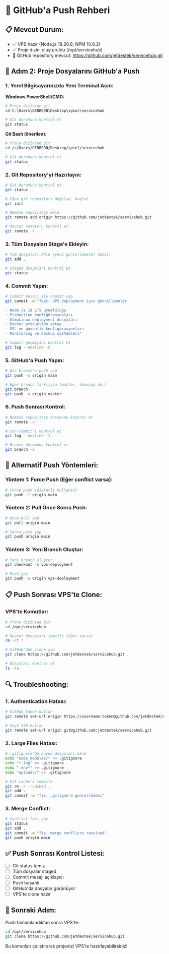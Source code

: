 # 🚀 GitHub'a Push Rehberi

## 📋 Mevcut Durum:
- ✅ VPS hazır (Node.js 18.20.8, NPM 10.8.2)
- ✅ Proje dizini oluşturuldu (/opt/servicehub)
- 🔄 GitHub repository mevcut: https://github.com/jetdestek/servicehub.git

## 🎯 Adım 2: Proje Dosyalarını GitHub'a Push

### 1. Yerel Bilgisayarınızda Yeni Terminal Açın:

**Windows PowerShell/CMD:**
```powershell
# Proje dizinine git
cd C:\Users\GENREON\Desktop\spiel\servicehub

# Git durumunu kontrol et
git status
```

**Git Bash (önerilen):**
```bash
# Proje dizinine git
cd /c/Users/GENREON/Desktop/spiel/servicehub

# Git durumunu kontrol et
git status
```

### 2. Git Repository'yi Hazırlayın:

```bash
# Git durumunu kontrol et
git status

# Eğer git repository değilse, başlat
git init

# Remote repository ekle
git remote add origin https://github.com/jetdestek/servicehub.git

# Mevcut remote'u kontrol et
git remote -v
```

### 3. Tüm Dosyaları Stage'e Ekleyin:

```bash
# Tüm dosyaları ekle (yeni güncellemeler dahil)
git add .

# Staged dosyaları kontrol et
git status
```

### 4. Commit Yapın:

```bash
# Commit mesajı ile commit yap
git commit -m "feat: VPS deployment için güncellemeler

- Node.js 18 LTS uyumluluğu
- Production konfigürasyonları
- AlmaLinux deployment dosyaları
- Docker production setup
- SSL ve güvenlik konfigürasyonları
- Monitoring ve backup sistemleri"

# Commit geçmişini kontrol et
git log --oneline -5
```

### 5. GitHub'a Push Yapın:

```bash
# Ana branch'e push yap
git push -u origin main

# Eğer branch farklıysa (master, develop vb.)
git branch
git push -u origin master
```

### 6. Push Sonrası Kontrol:

```bash
# Remote repository durumunu kontrol et
git remote -v

# Son commit'i kontrol et
git log --oneline -1

# Branch durumunu kontrol et
git branch -a
```

## 🔧 Alternatif Push Yöntemleri:

### Yöntem 1: Force Push (Eğer conflict varsa):
```bash
# Force push (dikkatli kullanın)
git push -f origin main
```

### Yöntem 2: Pull Önce Sonra Push:
```bash
# Önce pull yap
git pull origin main

# Sonra push yap
git push origin main
```

### Yöntem 3: Yeni Branch Oluştur:
```bash
# Yeni branch oluştur
git checkout -b vps-deployment

# Push yap
git push -u origin vps-deployment
```

## 📋 Push Sonrası VPS'te Clone:

### VPS'te Komutlar:
```bash
# Proje dizinine git
cd /opt/servicehub

# Mevcut dosyaları temizle (eğer varsa)
rm -rf *

# GitHub'dan clone yap
git clone https://github.com/jetdestek/servicehub.git .

# Dosyaları kontrol et
ls -la
```

## 🔍 Troubleshooting:

### 1. Authentication Hatası:
```bash
# GitHub token kullan
git remote set-url origin https://username:token@github.com/jetdestek/servicehub.git

# Veya SSH kullan
git remote set-url origin git@github.com:jetdestek/servicehub.git
```

### 2. Large Files Hatası:
```bash
# .gitignore'da büyük dosyaları ekle
echo "node_modules/" >> .gitignore
echo "*.log" >> .gitignore
echo ".env*" >> .gitignore
echo "uploads/" >> .gitignore

# Git cache'i temizle
git rm -r --cached .
git add .
git commit -m "fix: .gitignore güncellemesi"
```

### 3. Merge Conflict:
```bash
# Conflict'leri çöz
git status
git add .
git commit -m "fix: merge conflicts resolved"
git push origin main
```

## ✅ Push Sonrası Kontrol Listesi:

- [ ] Git status temiz
- [ ] Tüm dosyalar staged
- [ ] Commit mesajı açıklayıcı
- [ ] Push başarılı
- [ ] GitHub'da dosyalar görünüyor
- [ ] VPS'te clone hazır

## 🚀 Sonraki Adım:

Push tamamlandıktan sonra VPS'te:
```bash
cd /opt/servicehub
git clone https://github.com/jetdestek/servicehub.git .
```

Bu komutları çalıştırarak projenizi VPS'te hazırlayabilirsiniz!
